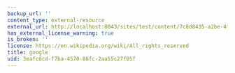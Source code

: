 ```yaml
---
backup_url: ''
content_type: external-resource
external_url: http://localhost:8043/sites/test/content/7c8d8435-a2be-4f00-afe3-a497853d8c86/?ocw_resource_link_uuid=7c8d8435-a2be-4f00-afe3-a497853d8c86&ocw_resource_link_suffix=
has_external_license_warning: true
is_broken: ''
license: https://en.wikipedia.org/wiki/All_rights_reserved
title: google
uid: 3eafc6cd-f7ba-4570-86fc-2aa55c27f05f
---
```

